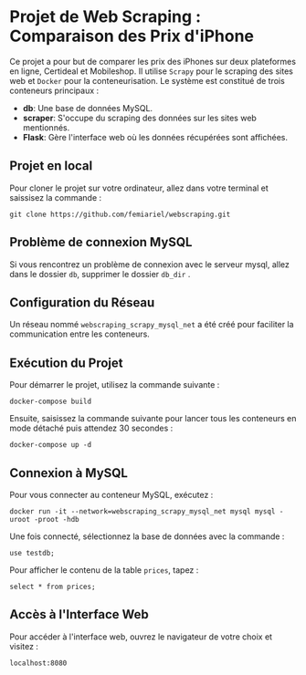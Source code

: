 # Projet de Web Scraping : Comparaison des Prix d'iPhone
 
Ce projet a pour but de comparer les prix des iPhones sur deux plateformes en ligne, Certideal et Mobileshop. Il utilise `Scrapy` pour le scraping des sites web et `Docker` pour la conteneurisation. Le système est constitué de trois conteneurs principaux :
 
- **db**: Une base de données MySQL.
- **scraper**: S'occupe du scraping des données sur les sites web mentionnés.
- **Flask**: Gère l'interface web où les données récupérées sont affichées.

## Projet en local

Pour cloner le projet sur votre ordinateur, allez dans votre terminal et saissisez la commande :

```
git clone https://github.com/femiariel/webscraping.git
``` 

## Problème de connexion  MySQL

Si vous rencontrez un problème de connexion avec le serveur mysql, allez dans le dossier `db`, supprimer le dossier `db_dir` .

## Configuration du Réseau
 
Un réseau nommé `webscraping_scrapy_mysql_net` a été créé pour faciliter la communication entre les conteneurs.
 
## Exécution du Projet
 
Pour démarrer le projet, utilisez la commande suivante :
 
```
docker-compose build
``` 
Ensuite, saisissez la commande suivante pour lancer tous les conteneurs en mode détaché puis attendez 30 secondes :

```
docker-compose up -d 
```

 
## Connexion à MySQL
 
Pour vous connecter au conteneur MySQL, exécutez :
 
```
docker run -it --network=webscraping_scrapy_mysql_net mysql mysql -uroot -proot -hdb
```
 
Une fois connecté, sélectionnez la base de données avec la commande :
 
```
use testdb;
```
 
Pour afficher le contenu de la table `prices`, tapez :
 
```
select * from prices;
```
 
## Accès à l'Interface Web
 
Pour accéder à l'interface web, ouvrez le navigateur de votre choix et visitez :
 
`localhost:8080`
 
